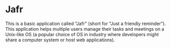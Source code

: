 # Jafr
This is a basic application called "Jafr" (short for "Just a friendly reminder"). This application helps multiple users manage their tasks and meetings on a Unix-like OS (a popular choice of OS in industry where developers might share a computer system or host web applications).
